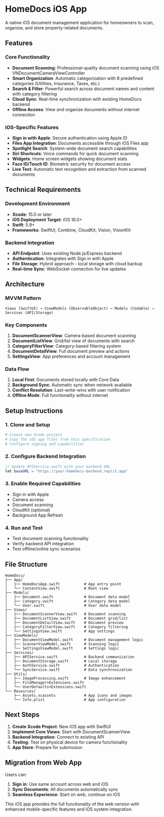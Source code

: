 # HomeDocs iOS App

A native iOS document management application for homeowners to scan, organize, and store property-related documents.

## Features

### Core Functionality
- **Document Scanning**: Professional-quality document scanning using iOS VNDocumentCameraViewController
- **Smart Organization**: Automatic categorization with 8 predefined categories (Utilities, Insurance, Taxes, etc.)
- **Search & Filter**: Powerful search across document names and content with category filtering
- **Cloud Sync**: Real-time synchronization with existing HomeDocs backend
- **Offline Access**: View and organize documents without internet connection

### iOS-Specific Features
- **Sign in with Apple**: Secure authentication using Apple ID
- **Files App Integration**: Documents accessible through iOS Files app
- **Spotlight Search**: System-wide document search capabilities
- **Siri Shortcuts**: Voice commands for quick document scanning
- **Widgets**: Home screen widgets showing document stats
- **Face ID/Touch ID**: Biometric security for document access
- **Live Text**: Automatic text recognition and extraction from scanned documents

## Technical Requirements

### Development Environment
- **Xcode**: 15.0 or later
- **iOS Deployment Target**: iOS 16.0+
- **Swift**: 5.9+
- **Frameworks**: SwiftUI, Combine, CloudKit, Vision, VisionKit

### Backend Integration
- **API Endpoint**: Uses existing Node.js/Express backend
- **Authentication**: Integrates with Sign in with Apple
- **File Storage**: Hybrid approach - local storage with cloud backup
- **Real-time Sync**: WebSocket connection for live updates

## Architecture

### MVVM Pattern
```
Views (SwiftUI) → ViewModels (ObservableObject) → Models (Codable) → Services (API/Storage)
```

### Key Components
1. **DocumentScannerView**: Camera-based document scanning
2. **DocumentListView**: Grid/list view of documents with search
3. **CategoryFilterView**: Category-based filtering system
4. **DocumentDetailView**: Full document preview and actions
5. **SettingsView**: App preferences and account management

### Data Flow
1. **Local First**: Documents stored locally with Core Data
2. **Background Sync**: Automatic sync when network available
3. **Conflict Resolution**: Last-write-wins with user notification
4. **Offline Mode**: Full functionality without internet

## Setup Instructions

### 1. Clone and Setup
```bash
# Create new Xcode project
# Copy the iOS app files from this specification
# Configure signing and capabilities
```

### 2. Configure Backend Integration
```swift
// Update APIService.swift with your backend URL
let baseURL = "https://your-homedocs-backend.replit.app"
```

### 3. Enable Required Capabilities
- Sign in with Apple
- Camera access
- Document scanning
- CloudKit (optional)
- Background App Refresh

### 4. Run and Test
- Test document scanning functionality
- Verify backend API integration
- Test offline/online sync scenarios

## File Structure

```
HomeDocs/
├── App/
│   ├── HomeDocsApp.swift           # App entry point
│   └── ContentView.swift           # Root view
├── Models/
│   ├── Document.swift              # Document data model
│   ├── Category.swift              # Category data model
│   └── User.swift                  # User data model
├── Views/
│   ├── DocumentScannerView.swift   # Document scanning
│   ├── DocumentListView.swift      # Document grid/list
│   ├── DocumentDetailView.swift    # Document preview
│   ├── CategoryFilterView.swift    # Category filtering
│   └── SettingsView.swift          # App settings
├── ViewModels/
│   ├── DocumentViewModel.swift     # Document management logic
│   ├── ScannerViewModel.swift      # Scanning logic
│   └── SettingsViewModel.swift     # Settings logic
├── Services/
│   ├── APIService.swift            # Backend communication
│   ├── DocumentStorage.swift       # Local storage
│   ├── AuthService.swift           # Authentication
│   └── SyncService.swift           # Data synchronization
├── Utils/
│   ├── ImageProcessing.swift       # Image enhancement
│   ├── FileManager+Extensions.swift
│   └── UserDefaults+Extensions.swift
└── Resources/
    ├── Assets.xcassets             # App icons and images
    └── Info.plist                  # App configuration
```

## Next Steps

1. **Create Xcode Project**: New iOS app with SwiftUI
2. **Implement Core Views**: Start with DocumentScannerView
3. **Backend Integration**: Connect to existing API
4. **Testing**: Test on physical device for camera functionality
5. **App Store**: Prepare for submission

## Migration from Web App

Users can:
1. **Sign in**: Use same account across web and iOS
2. **Sync Documents**: All documents automatically sync
3. **Seamless Experience**: Start on web, continue on iOS

This iOS app provides the full functionality of the web version with enhanced mobile-specific features and iOS system integration.